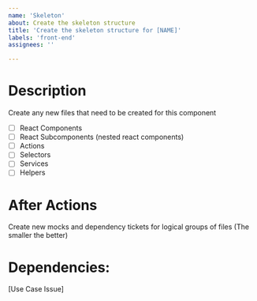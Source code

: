 ```yaml
---
name: 'Skeleton'
about: Create the skeleton structure
title: 'Create the skeleton structure for [NAME]'
labels: 'front-end'
assignees: ''

---
```


# Description

Create any new files that need to be created for this component

- [ ] React Components
- [ ] React Subcomponents (nested react components)
- [ ] Actions
- [ ] Selectors
- [ ] Services
- [ ] Helpers

# After Actions

Create new mocks and dependency tickets for logical groups of files (The smaller the better)

# Dependencies:
[Use Case Issue]